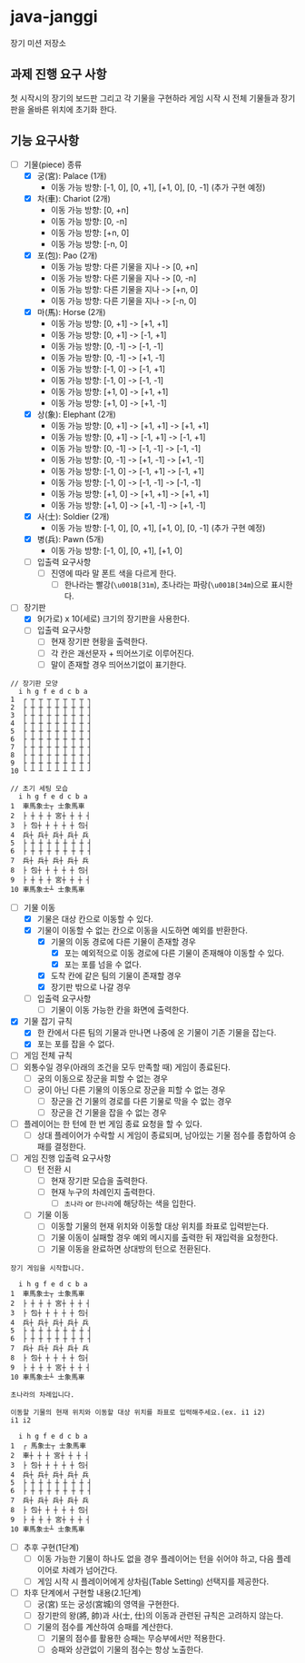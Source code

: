 # java-janggi

장기 미션 저장소

## 과제 진행 요구 사항

첫 시작시의 장기의 보드판 그리고 각 기물을 구현하라
게임 시작 시 전체 기물들과 장기판을 올바른 위치에 초기화 한다.

## 기능 요구사항

- [ ] 기물(piece) 종류
    - [x] 궁(宮): Palace (1개)
        - 이동 가능 방향: [-1, 0], [0, +1], [+1, 0], [0, -1] (추가 구현 예정)
    - [x] 차(車): Chariot (2개)
        - 이동 가능 방향: [0, +n]
        - 이동 가능 방향: [0, -n]
        - 이동 가능 방향: [+n, 0]
        - 이동 가능 방향: [-n, 0]
    - [x] 포(包): Pao (2개)
        - 이동 가능 방향: 다른 기물을 지나 -> [0, +n]
        - 이동 가능 방향: 다른 기물을 지나 -> [0, -n]
        - 이동 가능 방향: 다른 기물을 지나 -> [+n, 0]
        - 이동 가능 방향: 다른 기물을 지나 -> [-n, 0]
    - [x] 마(馬): Horse (2개)
        - 이동 가능 방향: [0, +1] -> [+1, +1]
        - 이동 가능 방향: [0, +1] -> [-1, +1]
        - 이동 가능 방향: [0, -1] -> [-1, -1]
        - 이동 가능 방향: [0, -1] -> [+1, -1]
        - 이동 가능 방향: [-1, 0] -> [-1, +1]
        - 이동 가능 방향: [-1, 0] -> [-1, -1]
        - 이동 가능 방향: [+1, 0] -> [+1, +1]
        - 이동 가능 방향: [+1, 0] -> [+1, -1]
    - [x] 상(象): Elephant (2개)
        - 이동 가능 방향: [0, +1] -> [+1, +1] -> [+1, +1]
        - 이동 가능 방향: [0, +1] -> [-1, +1] -> [-1, +1]
        - 이동 가능 방향: [0, -1] -> [-1, -1] -> [-1, -1]
        - 이동 가능 방향: [0, -1] -> [+1, -1] -> [+1, -1]
        - 이동 가능 방향: [-1, 0] -> [-1, +1] -> [-1, +1]
        - 이동 가능 방향: [-1, 0] -> [-1, -1] -> [-1, -1]
        - 이동 가능 방향: [+1, 0] -> [+1, +1] -> [+1, +1]
        - 이동 가능 방향: [+1, 0] -> [+1, -1] -> [+1, -1]
    - [x] 사(士): Soldier (2개)
      - 이동 가능 방향: [-1, 0], [0, +1], [+1, 0], [0, -1] (추가 구현 예정) 
    - [x] 병(兵): Pawn (5개)
      - 이동 가능 방향: [-1, 0], [0, +1], [+1, 0]
    - [ ] 입출력 요구사항
      - [ ] 진영에 따라 말 폰트 색을 다르게 한다.
        - [ ] 한나라는 빨강(`\u001B[31m`), 초나라는 파랑(`\u001B[34m`)으로 표시한다.
        
- [ ] 장기판
    - [x] 9(가로) x 10(세로) 크기의 장기판을 사용한다.
    - [ ] 입출력 요구사항
        - [ ] 현재 장기판 현황을 출력한다.
        - [ ] 각 칸은 괘선문자 + 띄어쓰기로 이루어진다.
        - [ ] 말이 존재할 경우 띄어쓰기없이 표기한다.

```
// 장기판 모양
  i h g f e d c b a
1  ┌ ┬ ┬ ┬ ┬ ┬ ┬ ┬ ┐
2  ├ ┼ ┼ ┼ ┼ ┼ ┼ ┼ ┤
3  ├ ┼ ┼ ┼ ┼ ┼ ┼ ┼ ┤
4  ├ ┼ ┼ ┼ ┼ ┼ ┼ ┼ ┤
5  ├ ┼ ┼ ┼ ┼ ┼ ┼ ┼ ┤
6  ├ ┼ ┼ ┼ ┼ ┼ ┼ ┼ ┤
7  ├ ┼ ┼ ┼ ┼ ┼ ┼ ┼ ┤
8  ├ ┼ ┼ ┼ ┼ ┼ ┼ ┼ ┤
9  ├ ┼ ┼ ┼ ┼ ┼ ┼ ┼ ┤
10 └ ┴ ┴ ┴ ┴ ┴ ┴ ┴ ┘

// 초기 세팅 모습
  i h g f e d c b a
1  車馬象士┬ 士象馬車
2  ├ ┼ ┼ ┼ 宮┼ ┼ ┼ ┤
3  ├ 包┼ ┼ ┼ ┼ ┼ 包┤
4  兵┼ 兵┼ 兵┼ 兵┼ 兵
5  ├ ┼ ┼ ┼ ┼ ┼ ┼ ┼ ┤
6  ├ ┼ ┼ ┼ ┼ ┼ ┼ ┼ ┤
7  兵┼ 兵┼ 兵┼ 兵┼ 兵
8  ├ 包┼ ┼ ┼ ┼ ┼ 包┤
9  ├ ┼ ┼ ┼ 宮┼ ┼ ┼ ┤
10 車馬象士┴ 士象馬車
```

- [ ] 기물 이동
    - [x] 기물은 대상 칸으로 이동할 수 있다.
    - [x] 기물이 이동할 수 없는 칸으로 이동을 시도하면 예외를 반환한다.
      - [x] 기물의 이동 경로에 다른 기물이 존재할 경우
        - [x] 포는 예외적으로 이동 경로에 다른 기물이 존재해야 이동할 수 있다.
        - [x] 포는 포를 넘을 수 없다.
      - [x] 도착 칸에 같은 팀의 기물이 존재할 경우
      - [x] 장기판 밖으로 나갈 경우
  - [ ] 입출력 요구사항
      - [ ] 기물이 이동 가능한 칸을 화면에 출력한다.

- [x] 기물 잡기 규칙
  - [x] 한 칸에서 다른 팀의 기물과 만나면 나중에 온 기물이 기존 기물을 잡는다.
  - [x] 포는 포를 잡을 수 없다.

- [ ] 게임 전체 규칙
- [ ] 외통수일 경우(아래의 조건을 모두 만족할 때) 게임이 종료된다.
  - [ ] 궁의 이동으로 장군을 피할 수 없는 경우
  - [ ] 궁이 아닌 다른 기물의 이동으로 장군을 피할 수 없는 경우
    - [ ] 장군을 건 기물의 경로를 다른 기물로 막을 수 없는 경우
    - [ ] 장군을 건 기물을 잡을 수 없는 경우
- [ ] 플레이어는 한 턴에 한 번 게임 종료 요청을 할 수 있다.
  - [ ] 상대 플레이어가 수락할 시 게임이 종료되며, 남아있는 기물 점수를 종합하여 승패를 결정한다.

- [ ] 게임 진행 입출력 요구사항
  - [ ] 턴 전환 시
    - [ ] 현재 장기판 모습을 출력한다.
    - [ ] 현재 누구의 차례인지 출력한다.
      - [ ] `초나라` or `한나라`에 해당하는 색을 입한다.
  - [ ] 기물 이동
    - [ ] 이동할 기물의 현재 위치와 이동할 대상 위치를 좌표로 입력받는다.
    - [ ] 기물 이동이 실패할 경우 예외 메시지를 출력한 뒤 재입력을 요청한다.
    - [ ] 기물 이동을 완료하면 상대방의 턴으로 전환된다.
  
```
장기 게임을 시작합니다.

  i h g f e d c b a
1  車馬象士┬ 士象馬車
2  ├ ┼ ┼ ┼ 宮┼ ┼ ┼ ┤
3  ├ 包┼ ┼ ┼ ┼ ┼ 包┤
4  兵┼ 兵┼ 兵┼ 兵┼ 兵
5  ├ ┼ ┼ ┼ ┼ ┼ ┼ ┼ ┤
6  ├ ┼ ┼ ┼ ┼ ┼ ┼ ┼ ┤
7  兵┼ 兵┼ 兵┼ 兵┼ 兵
8  ├ 包┼ ┼ ┼ ┼ ┼ 包┤
9  ├ ┼ ┼ ┼ 宮┼ ┼ ┼ ┤
10 車馬象士┴ 士象馬車

초나라의 차례입니다.

이동할 기물의 현재 위치와 이동할 대상 위치를 좌표로 입력해주세요.(ex. i1 i2)
i1 i2

  i h g f e d c b a
1  ┌ 馬象士┬ 士象馬車
2  車┼ ┼ ┼ 宮┼ ┼ ┼ ┤
3  ├ 包┼ ┼ ┼ ┼ ┼ 包┤
4  兵┼ 兵┼ 兵┼ 兵┼ 兵
5  ├ ┼ ┼ ┼ ┼ ┼ ┼ ┼ ┤
6  ├ ┼ ┼ ┼ ┼ ┼ ┼ ┼ ┤
7  兵┼ 兵┼ 兵┼ 兵┼ 兵
8  ├ 包┼ ┼ ┼ ┼ ┼ 包┤
9  ├ ┼ ┼ ┼ 宮┼ ┼ ┼ ┤
10 車馬象士┴ 士象馬車
```

- [ ] 추후 구현(1단계)
  - [ ] 이동 가능한 기물이 하나도 없을 경우 플레이어는 턴을 쉬어야 하고, 다음 플레이어로 차례가 넘어간다.
  - [ ] 게임 시작 시 플레이어에게 상차림(Table Setting) 선택지를 제공한다.

- [ ] 차후 단계에서 구현할 내용(2.1단계)
    - [ ] 궁(宮) 또는 궁성(宮城)의 영역을 구현한다.
    - [ ] 장기판의 왕(將, 帥)과 사(士, 仕)의 이동과 관련된 규칙은 고려하지 않는다.
    - [ ] 기물의 점수를 계산하여 승패를 계산한다.
      - [ ] 기물의 점수를 활용한 승패는 무승부에서만 적용한다.
      - [ ] 승패와 상관없이 기물의 점수는 항상 노출한다.
